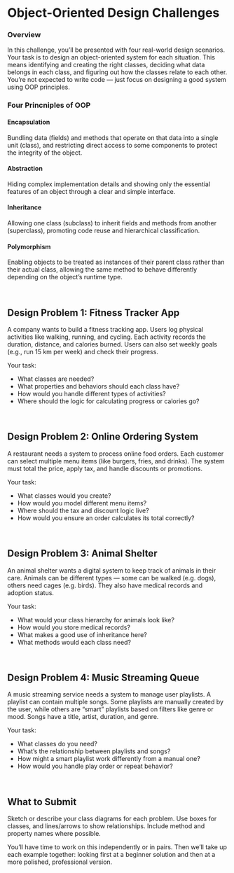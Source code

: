 # Object-Oriented Design Challenges

### Overview

In this challenge, you’ll be presented with four real-world design scenarios. Your task is to design an object-oriented system for each situation. This means identifying and creating the right classes, deciding what data belongs in each class, and figuring out how the classes relate to each other. You’re not expected to write code — just focus on designing a good system using OOP principles.

### Four Princniples of OOP
#### Encapsulation
Bundling data (fields) and methods that operate on that data into a single unit (class), and restricting direct access to some components to protect the integrity of the object.

#### Abstraction
Hiding complex implementation details and showing only the essential features of an object through a clear and simple interface.

#### Inheritance
Allowing one class (subclass) to inherit fields and methods from another (superclass), promoting code reuse and hierarchical classification.

#### Polymorphism
Enabling objects to be treated as instances of their parent class rather than their actual class, allowing the same method to behave differently depending on the object’s runtime type.

<br>

## Design Problem 1: Fitness Tracker App

A company wants to build a fitness tracking app. Users log physical activities like walking, running, and cycling. Each activity records the duration, distance, and calories burned. Users can also set weekly goals (e.g., run 15 km per week) and check their progress.

Your task:
- What classes are needed?
- What properties and behaviors should each class have?
- How would you handle different types of activities?
- Where should the logic for calculating progress or calories go?

<br>

## Design Problem 2: Online Ordering System

A restaurant needs a system to process online food orders. Each customer can select multiple menu items (like burgers, fries, and drinks). The system must total the price, apply tax, and handle discounts or promotions.

Your task:
- What classes would you create?
- How would you model different menu items?
- Where should the tax and discount logic live?
- How would you ensure an order calculates its total correctly?

<br>

## Design Problem 3: Animal Shelter

An animal shelter wants a digital system to keep track of animals in their care. Animals can be different types — some can be walked (e.g. dogs), others need cages (e.g. birds). They also have medical records and adoption status.

Your task:
- What would your class hierarchy for animals look like?
- How would you store medical records?
- What makes a good use of inheritance here?
- What methods would each class need?

<br>

## Design Problem 4: Music Streaming Queue

A music streaming service needs a system to manage user playlists. A playlist can contain multiple songs. Some playlists are manually created by the user, while others are “smart” playlists based on filters like genre or mood. Songs have a title, artist, duration, and genre.

Your task:
- What classes do you need?
- What’s the relationship between playlists and songs?
- How might a smart playlist work differently from a manual one?
- How would you handle play order or repeat behavior?

<br>

## What to Submit

Sketch or describe your class diagrams for each problem. Use boxes for classes, and lines/arrows to show relationships. Include method and property names where possible.

You’ll have time to work on this independently or in pairs. Then we’ll take up each example together: looking first at a beginner solution and then at a more polished, professional version.